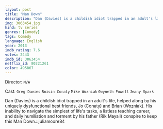 ```yaml
---
layout: post
title: "Man Down"
description: "Dan (Davies) is a childish idiot trapped in an adult's life, helped along by his uniquely dysfunctional best friends, Jo (Conaty) and Brian (Wozniak). His inability to navigate the simplest of life's tasks, a listless teaching career, and daily humiliation and torment by his father (Rik Mayall) conspire to keep this Man Down..."
img: 3063454.jpg
kind: tv series
genres: [Comedy]
tags: Comedy 
language: English
year: 2013
imdb_rating: 7.6
votes: 2443
imdb_id: 3063454
netflix_id: 80221261
color: 495867
---
```

Director: `N/A`  

Cast: `Greg Davies` `Roisin Conaty` `Mike Wozniak` `Gwyneth Powell` `Jeany Spark` 

Dan (Davies) is a childish idiot trapped in an adult's life, helped along by his uniquely dysfunctional best friends, Jo (Conaty) and Brian (Wozniak). His inability to navigate the simplest of life's tasks, a listless teaching career, and daily humiliation and torment by his father (Rik Mayall) conspire to keep this Man Down.::juliamoore84